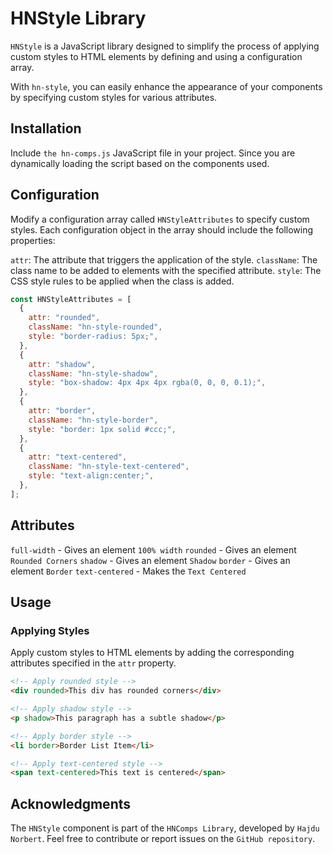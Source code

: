 # HNStyle Library

`HNStyle` is a JavaScript library designed to simplify the process of applying custom styles to HTML elements by defining and using a configuration array.

With `hn-style`, you can easily enhance the appearance of your components by specifying custom styles for various attributes.

## Installation

Include `the hn-comps.js` JavaScript file in your project. Since you are dynamically loading the script based on the components used.

## Configuration

Modify a configuration array called `HNStyleAttributes` to specify custom styles. Each configuration object in the array should include the following properties:

`attr`: The attribute that triggers the application of the style.
`className`: The class name to be added to elements with the specified attribute.
`style`: The CSS style rules to be applied when the class is added.

```javascript
const HNStyleAttributes = [
  {
    attr: "rounded",
    className: "hn-style-rounded",
    style: "border-radius: 5px;",
  },
  {
    attr: "shadow",
    className: "hn-style-shadow",
    style: "box-shadow: 4px 4px 4px rgba(0, 0, 0, 0.1);",
  },
  {
    attr: "border",
    className: "hn-style-border",
    style: "border: 1px solid #ccc;",
  },
  {
    attr: "text-centered",
    className: "hn-style-text-centered",
    style: "text-align:center;",
  },
];
```

## Attributes

`full-width` - Gives an element `100% width`
`rounded` - Gives an element `Rounded Corners`
`shadow`  - Gives an element `Shadow`
`border`  - Gives an element `Border`
`text-centered` - Makes the `Text Centered`

## Usage

### Applying Styles

Apply custom styles to HTML elements by adding the corresponding attributes specified in the `attr` property.

```html
<!-- Apply rounded style -->
<div rounded>This div has rounded corners</div>

<!-- Apply shadow style -->
<p shadow>This paragraph has a subtle shadow</p>

<!-- Apply border style -->
<li border>Border List Item</li>

<!-- Apply text-centered style -->
<span text-centered>This text is centered</span>
```

## Acknowledgments

The `HNStyle` component is part of the `HNComps Library`, developed by `Hajdu Norbert`. Feel free to contribute or report issues on the `GitHub repository`.
